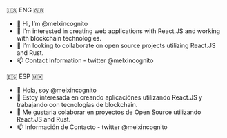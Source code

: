 🇺🇸 ENG 🇬🇧
- 👋 Hi, I’m @melxincognito
- 👀 I’m interested in creating web applications with React.JS and working with blockchain technologies.  
- 💞️ I’m looking to collaborate on open source projects utilizing React.JS and Rust. 
- 📫 Contact Information - twitter @melxincognito

🇪🇸 ESP 🇲🇽
- 👋 Hola, soy @melxincognito
- 👀 Estoy interesada en creando aplicaciónes utilizando React.JS y trabajando con tecnologías de blockchain. 
- 💞️ Me gustaria colaborar en proyectos de Open Source utilizando React.JS and Rust.
- 📫 Información de Contacto - twitter @melxincognito

